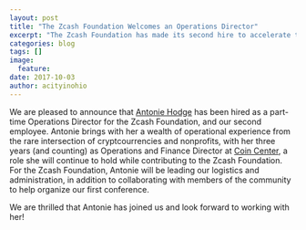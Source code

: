 ```yaml
---
layout: post
title: "The Zcash Foundation Welcomes an Operations Director"
excerpt: "The Zcash Foundation has made its second hire to accelerate the Foundation's work."
categories: blog
tags: []
image:
  feature:
date: 2017-10-03
author: acityinohio
---
```


We are pleased to announce that [Antonie Hodge](https://twitter.com/antoniehodge) has been hired as a part-time Operations Director for the Zcash Foundation, and our second employee. 
Antonie brings with her a wealth of operational experience from the rare intersection of cryptcourrencies and nonprofits, with her three years (and counting) as Operations and Finance Director at [Coin Center](https://coincenter.org/), a role she will continue to hold while contributing to the Zcash Foundation.
For the Zcash Foundation, Antonie will be leading our logistics and administration, in addition to collaborating with members of the community to help organize our first conference.

We are thrilled that Antonie has joined us and look forward to working with her!

